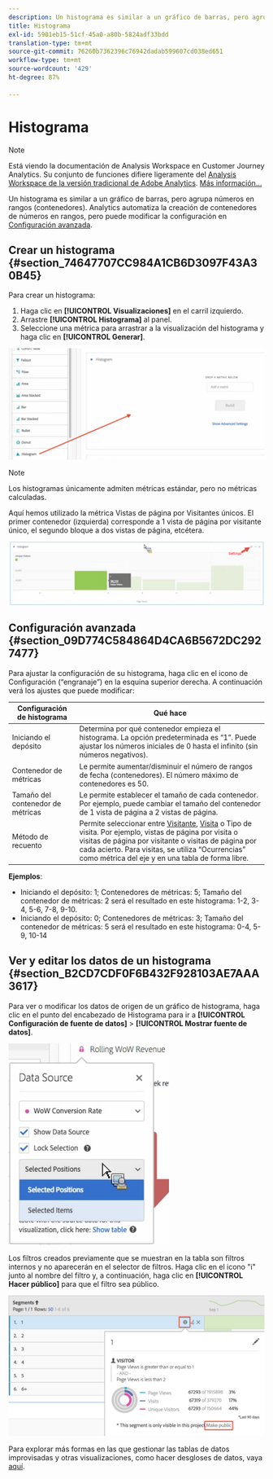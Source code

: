 ```yaml
---
description: Un histograma es similar a un gráfico de barras, pero agrupa números en rangos (contenedores).
title: Histograma
exl-id: 5901eb15-51cf-45a0-a80b-5824adf33bdd
translation-type: tm+mt
source-git-commit: 76260b7362396c76942dadab599607cd038ed651
workflow-type: tm+mt
source-wordcount: '429'
ht-degree: 87%

---
```


# Histograma

>[!NOTE]
>
>Está viendo la documentación de Analysis Workspace en Customer Journey Analytics. Su conjunto de funciones difiere ligeramente del [Analysis Workspace de la versión tradicional de Adobe Analytics](https://docs.adobe.com/content/help/es-ES/analytics/analyze/analysis-workspace/home.html). [Más información...](/help/getting-started/cja-aa.md)

Un histograma es similar a un gráfico de barras, pero agrupa números en rangos (contenedores). Analytics automatiza la creación de contenedores de números en rangos, pero puede modificar la configuración en [Configuración avanzada](#section_09D774C584864D4CA6B5672DC2927477).

## Crear un histograma {#section_74647707CC984A1CB6D3097F43A30B45}

Para crear un histograma:

1. Haga clic en **[!UICONTROL Visualizaciones]** en el carril izquierdo.
1. Arrastre **[!UICONTROL Histograma]** al panel.
1. Seleccione una métrica para arrastrar a la visualización del histograma y haga clic en **[!UICONTROL Generar]**.

![](assets/histogram.png)

>[!NOTE]
>
>Los histogramas únicamente admiten métricas estándar, pero no métricas calculadas.

Aquí hemos utilizado la métrica Vistas de página por Visitantes únicos. El primer contenedor (izquierda) corresponde a 1 vista de página por visitante único, el segundo bloque a dos vistas de página, etcétera.

![](assets/histogram2.png)

## Configuración avanzada {#section_09D774C584864D4CA6B5672DC2927477}

Para ajustar la configuración de su histograma, haga clic en el icono de Configuración (“engranaje”) en la esquina superior derecha. A continuación verá los ajustes que puede modificar:

| Configuración de histograma | Qué hace |
|---|---|
| Iniciando el depósito | Determina por qué contenedor empieza el histograma. La opción predeterminada es “1”. Puede ajustar los números iniciales de 0 hasta el infinito (sin números negativos). |
| Contenedor de métricas | Le permite aumentar/disminuir el número de rangos de fecha (contenedores). El número máximo de contenedores es 50. |
| Tamaño del contenedor de métricas | Le permite establecer el tamaño de cada contenedor. Por ejemplo, puede cambiar el tamaño del contenedor de 1 vista de página a 2 vistas de página. |
| Método de recuento | Permite seleccionar entre [Visitante](https://docs.adobe.com/content/help/en/analytics/components/metrics/unique-visitors.html), [Visita](https://docs.adobe.com/content/help/en/analytics/components/metrics/visits.html) o Tipo de visita. Por ejemplo, vistas de página por visita o visitas de página por visitante o visitas de página por cada acierto. Para visitas, se utiliza “Ocurrencias” como métrica del eje y en una tabla de forma libre. |

<!--Russ or Meike - Check Hit Type link above. -->

**Ejemplos**:

* Iniciando el depósito: 1; Contenedores de métricas: 5; Tamaño del contenedor de métricas: 2 será el resultado en este histograma: 1-2, 3-4, 5-6, 7-8, 9-10.
* Iniciando el depósito: 0; Contenedores de métricas: 3; Tamaño del contenedor de métricas: 5 será el resultado en este histograma: 0-4, 5-9, 10-14

## Ver y editar los datos de un histograma {#section_B2CD7CDF0F6B432F928103AE7AAA3617}

Para ver o modificar los datos de origen de un gráfico de histograma, haga clic en el punto del encabezado de Histograma para ir a **[!UICONTROL Configuración de fuente de datos]** > **[!UICONTROL Mostrar fuente de datos]**.

![](assets/manage-data-source.png)

Los filtros creados previamente que se muestran en la tabla son filtros internos y no aparecerán en el selector de filtros. Haga clic en el icono &quot;i&quot; junto al nombre del filtro y, a continuación, haga clic en **[!UICONTROL Hacer público]** para que el filtro sea público.

![](assets/prebuilt_segments.png)

Para explorar más formas en las que gestionar las tablas de datos improvisadas y otras visualizaciones, como hacer desgloses de datos, vaya [aquí](https://docs.adobe.com/content/help/es-ES/analytics/analyze/analysis-workspace/visualizations/freeform-analysis-visualizations.html).

